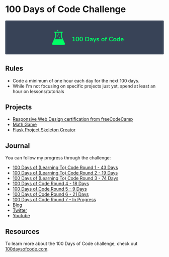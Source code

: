# 100 Days of Code Challenge

![logo](logo.png)

## Rules

* Code a minimum of one hour each day for the next 100 days.
* While I'm not focusing on specific projects just yet, spend at least an hour on lessons/tutorials

## Projects

* [Responsive Web Design certification from freeCodeCamp](https://www.freecodecamp.org/certification/aprilblossoms/responsive-web-design)
* [Math Game](https://aprilblossoms.github.io/Math-Game/)
* [Flask Project Skeleton Creator](https://github.com/AprilBlossoms/flask-skeleton-project-creator)

## Journal

You can follow my progress through the challenge:

* [100 Days of (Learning To) Code Round 1 - 43 Days](https://github.com/AprilBlossoms/100-Days/blob/master/journal/round-1-log.md)
* [100 Days of (Learning To) Code Round 2 - 19 Days](https://github.com/AprilBlossoms/100-Days/blob/master/journal/round-2-log.md)
* [100 Days of (Learning To) Code Round 3 - 74 Days](https://github.com/AprilBlossoms/100-Days/blob/master/journal/round-3-log.md)
* [100 Days of Code Round 4 - 18 Days](https://github.com/AprilBlossoms/100-Days/blob/master/journal/round-4-log.md)
* [100 Days of Code Round 5 - 9 Days](https://github.com/AprilBlossoms/100-Days/blob/master/journal/round-5-log.md)
* [100 Days of Code Round 6 - 21 Days](https://github.com/AprilBlossoms/100-Days/blob/master/journal/round-6-log.md)
* [100 Days of Code Round 7 - In Progress](https://github.com/AprilBlossoms/100-Days/blob/master/journal/round-7-log.md)
* [Blog](https://aprilmaycodes.com/blog?blogcategory=100DaysOfCode)
* [Twitter](https://twitter.com/AprilMayCodes)
* [Youtube](https://www.youtube.com/@aprilmaycodes)

## Resources

To learn more about the 100 Days of Code challenge, check out [100daysofcode.com](https://www.100daysofcode.com).
